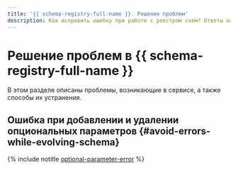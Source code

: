 ```yaml
---
title: '{{ schema-registry-full-name }}. Решение проблем'
description: Как исправить ошибку при работе с реестром схем? Ответы на этот и другие вопросы в данной статье.
---
```


# Решение проблем в {{ schema-registry-full-name }}

В этом разделе описаны проблемы, возникающие в сервисе, а также способы их устранения.

## Ошибка при добавлении и удалении опциональных параметров {#avoid-errors-while-evolving-schema}

{% include notitle [optional-parameter-error](../../_qa/metadata-hub/optional-parameter-error.md) %}
